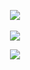 
<p align="center">
  <a href="https://github.com/anuraghazra/github-readme-stats">
    <img align="center" src="https://github-readme-stats.vercel.app/api?username=Nyc154&show_icons=true&theme=dracula&include_all_commits=true&count_private=true" />
  </a>
  <br/><br/>
  <a href="https://github.com/anuraghazra/github-readme-stats">
    <img align="center" src="https://github-readme-stats.vercel.app/api/top-langs/?username=Nyc154&layout=compact&langs_count=8&theme=dracula" />
  </a>
</p>


<p align="center">
  <a href="https://skillicons.dev">
    <img src="https://skillicons.dev/icons?i=tailwind,postgres,docker,git,laravel,php" />
  </a>
</p>
